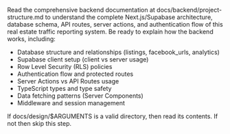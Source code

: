 Read the comprehensive backend documentation at docs/backend/project-structure.md to understand the complete Next.js/Supabase architecture, database schema, API routes, server actions, and authentication flow of this real estate traffic reporting system. Be ready to explain how the backend works, including:

- Database structure and relationships (listings, facebook_urls, analytics)
- Supabase client setup (client vs server usage)
- Row Level Security (RLS) policies
- Authentication flow and protected routes
- Server Actions vs API Routes usage
- TypeScript types and type safety
- Data fetching patterns (Server Components)
- Middleware and session management

If docs/design/$ARGUMENTS is a valid directory, then read its contents. If not then skip this step.